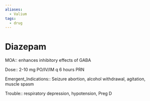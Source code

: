 ```yaml
---
aliases:
  - Valium
tags:
  - drug
---
```

# Diazepam

MOA:: enhances inhibitory effects of GABA

Dose:: 2-10 mg PO/IV/IM q 6 hours PRN

Emergent_Indications:: Seizure abortion, alcohol withdrawal, agitation, muscle spasm

Trouble:: respiratory depression, hypotension, Preg D
